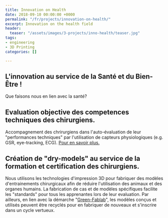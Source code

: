 ```yaml
---
title: Innovation on Health
date: 2018-09-10 00:00:00 +0000
permalink: "/fr/projects/innovation-on-health/"
excerpt: Innovation on the health field
header:
  teaser: "/assets/images/3-projects/inno-health/teaser.jpg"
tags:
- engineering
- 3D Printing
categories: []

---
```

## L'innovation au service de la Santé et du Bien-Être !

Que faisons nous en lien avec la santé?

## Evaluation objective des competences techniques des chirurgiens.

Accompagnement des chrirurgiens dans l'auto-évaluation de leur "performances techniques" par l'utilisation de capteurs physiologiques (e.g. GSR, eye-tracking, ECG). [Pour en savoir plus.](https://doi.org/10.1016/j.ergon.2017.12.002 "https://doi.org/10.1016/j.ergon.2017.12.002")

## Création de "dry-models" au service de la formation et certification des chirurgiens.

Nous utilisons les technologies d'impression 3D pour fabriquer des modèles d'entrainements chirurgicaux afin de réduire l'utilisation des animaux et des organes humains. La fabrication de cas et de modèles spécifiques facilite les "standards" pour tous les apprenantes lors de leur evaluation. Par ailleurs, en lien avec la démarche "[Green-Fablab](http://lf2l.fr/projects/green-fablab/)", les modèles conçus et utilisés peuvent être recyclés pour en fabriquer de nouveaux et s'inscrire dans un cycle vertueux.
